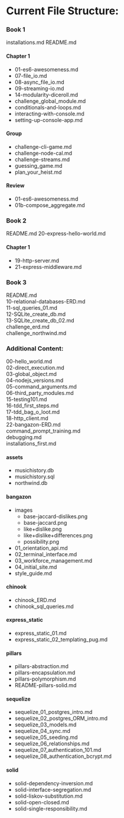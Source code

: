 # Current File Structure:
### Book 1
installations.md
README.md
#### Chapter 1
- 01-es6-awesomeness.md
- 07-file_io.md
- 08-async_file_io.md
- 09-streaming-io.md
- 14-modularity-diceroll.md
- challenge_global_module.md
- conditionals-and-loops.md
- interacting-with-console.md
- setting-up-console-app.md
#### Group
- challenge-cli-game.md
- challenge-node-cal.md
- challenge-streams.md
- guessing_game.md
- plan_your_heist.md
#### Review
- 01-es6-awesomeness.md
- 01b-compose_aggregate.md

### Book 2
README.md
20-express-hello-world.md
#### Chapter 1
- 19-http-server.md
- 21-express-middleware.md

### Book 3
README.md  
10-relational-databases-ERD.md  
11-sql_queries_01.md  
12-SQLite_create_db.md  
13-SQLite_create_db_02.md  
challenge_erd.md  
challenge_northwind.md

### Additional Content:
00-hello_world.md  
02-direct_execution.md  
03-global_object.md  
04-nodejs_versions.md  
05-command_arguments.md  
06-third_party_modules.md  
15-testing101.md  
16-tdd_first_steps.md  
17-tdd_bag_o_loot.md  
18-http_client.md  
22-bangazon-ERD.md  
command_prompt_training.md  
debugging.md  
installations_first.md
#### assets
  - musichistory.db
  - musichistory.sql
  - northwind.db
#### bangazon
  - images
    - base-jaccard-dislikes.png
    - base-jaccard.png
    - like+dislike.png
    - like+dislike+differences.png
    - possibility.png
  - 01_orientation_api.md
  - 02_terminal_interface.md
  - 03_workforce_management.md
  - 04_initial_site.md
  - style_guide.md
#### chinook
  - chinook_ERD.md
  - chinook_sql_queries.md
#### express_static
  - express_static_01.md
  - express_static_02_templating_pug.md
#### pillars
  - pillars-abstraction.md
  - pillars-encapsulation.md
  - pillars-polymorphism.md
  - README-pillars-solid.md
#### sequelize
  - sequelize_01_postgres_intro.md
  - sequelize_02_postgres_ORM_intro.md
  - sequelize_03_models.md
  - sequelize_04_sync.md
  - sequelize_05_seeding.md
  - sequelize_06_relationships.md
  - sequelize_07_authentication_101.md
  - sequelize_08_authentication_bcrypt.md
#### solid
  - solid-dependency-inversion.md
  - solid-interface-segregation.md
  - solid-liskov-substitution.md
  - solid-open-closed.md
  - solid-single-responsibility.md